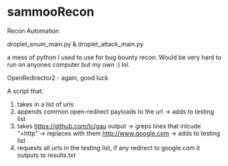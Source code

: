 # sammooRecon
Recon Automation

droplet_enum_main.py & droplet_attack_main.py

  a mess of python I *used* to use for bug bounty recon. Would be very hard to run on anyones computer but my own :) lol.

OpenRedirector2 - again, good luck

  A script that:

  1. takes in a list of urls
  2. appends common open-redirect payloads to the url -> adds to testing list
  3. takes https://github.com/lc/gau output -> greps lines that inlcude "=http" -> replaces with them http://www.google.com -> adds to testing list
  4. requests all urls in the testing list, if any redirect to google.com it outputs to results.txt
